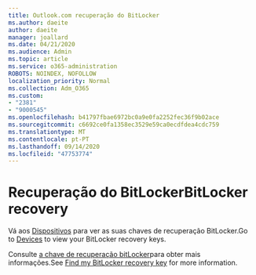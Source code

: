 ```yaml
---
title: Outlook.com recuperação do BitLocker
ms.author: daeite
author: daeite
manager: joallard
ms.date: 04/21/2020
ms.audience: Admin
ms.topic: article
ms.service: o365-administration
ROBOTS: NOINDEX, NOFOLLOW
localization_priority: Normal
ms.collection: Adm_O365
ms.custom:
- "2381"
- "9000545"
ms.openlocfilehash: b41797fbae6972bc0a9e0fa2252fec36f9b02ace
ms.sourcegitcommit: c6692ce0fa1358ec3529e59ca0ecdfdea4cdc759
ms.translationtype: MT
ms.contentlocale: pt-PT
ms.lasthandoff: 09/14/2020
ms.locfileid: "47753774"
---
```

# <a name="bitlocker-recovery"></a><span data-ttu-id="14f3f-102">Recuperação do BitLocker</span><span class="sxs-lookup"><span data-stu-id="14f3f-102">BitLocker recovery</span></span>

<span data-ttu-id="14f3f-103">Vá aos [Dispositivos](https://account.microsoft.com/devices/recoverykey) para ver as suas chaves de recuperação BitLocker.</span><span class="sxs-lookup"><span data-stu-id="14f3f-103">Go to [Devices](https://account.microsoft.com/devices/recoverykey) to view your BitLocker recovery keys.</span></span>

<span data-ttu-id="14f3f-104">Consulte [a chave de recuperação bitLocker](https://support.microsoft.com/help/4026181)para obter mais   informações.</span><span class="sxs-lookup"><span data-stu-id="14f3f-104">See [Find my BitLocker recovery key](https://support.microsoft.com/help/4026181) for more information.</span></span>